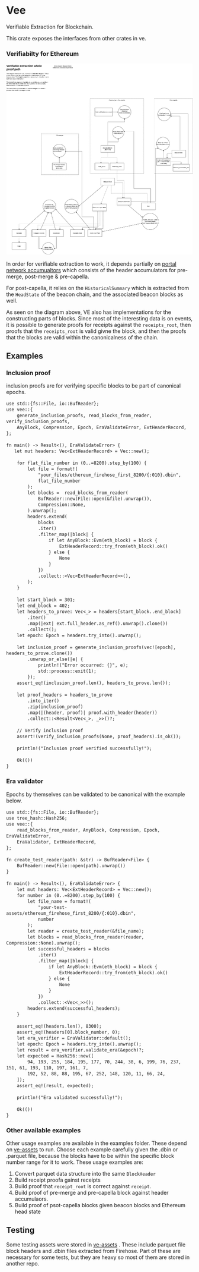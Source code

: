 # Vee

Verifiable Extraction for Blockchain.

This crate exposes the interfaces from other crates in ve.

### Verifiabilty for Ethereum
![Full path of proofs diagram](./assets/diagram.svg)


In order for verifiable extraction to work, it depends partially on [portal network accumualtors](https://github.com/ethereum/portal-accumulators)
which consists of the header accumulators for pre-merge, post-merge & pre-capella.

For post-capella, it relies on the 
`HistoricalSummary` which is extracted from the `HeadState` of the beacon chain, and the associated beacon blocks as well. 

As seen on the diagram above, VE also has implementations for the constructing parts of blocks. Since most of the interesting data is on events, it is possible to generate proofs for receipts against the `receipts_root`, then proofs that the `receipts_root` is valid givne the block, and then the proofs that the blocks are valid within the canonicalness of the chain.


## Examples

### Inclusion proof

inclusion proofs are for verifying specific blocks to be part of canonical epochs. 

```rust,no_run
use std::{fs::File, io::BufReader};
use vee::{
    generate_inclusion_proofs, read_blocks_from_reader, verify_inclusion_proofs, 
    AnyBlock, Compression, Epoch, EraValidateError, ExtHeaderRecord,
};

fn main() -> Result<(), EraValidateError> {
   let mut headers: Vec<ExtHeaderRecord> = Vec::new();

    for flat_file_number in (0..=8200).step_by(100) {
        let file = format!(
            "your_files/ethereum_firehose_first_8200/{:010}.dbin",
            flat_file_number
        );
        let blocks =  read_blocks_from_reader(
            BufReader::new(File::open(&file).unwrap()),
            Compression::None,
        ).unwrap();
        headers.extend(
            blocks
            .iter()
            .filter_map(|block| {
                if let AnyBlock::Evm(eth_block) = block {
                    ExtHeaderRecord::try_from(eth_block).ok()
                } else {
                    None
                }
            })
            .collect::<Vec<ExtHeaderRecord>>(),
        );
    }

    let start_block = 301;
    let end_block = 402;
    let headers_to_prove: Vec<_> = headers[start_block..end_block]
        .iter()
        .map(|ext| ext.full_header.as_ref().unwrap().clone())
        .collect();
    let epoch: Epoch = headers.try_into().unwrap();

    let inclusion_proof = generate_inclusion_proofs(vec![epoch], headers_to_prove.clone())
        .unwrap_or_else(|e| {
            println!("Error occurred: {}", e);
            std::process::exit(1);
        });
    assert_eq!(inclusion_proof.len(), headers_to_prove.len());

    let proof_headers = headers_to_prove
        .into_iter()
        .zip(inclusion_proof)
        .map(|(header, proof)| proof.with_header(header))
        .collect::<Result<Vec<_>, _>>()?;

    // Verify inclusion proof
    assert!(verify_inclusion_proofs(None, proof_headers).is_ok());

    println!("Inclusion proof verified successfully!");

    Ok(())
}    
```

### Era validator

Epochs by themselves can be validated to be canonical
with the example below.

```rust,no_run
use std::{fs::File, io::BufReader};
use tree_hash::Hash256;
use vee::{
    read_blocks_from_reader, AnyBlock, Compression, Epoch, EraValidateError, 
    EraValidator, ExtHeaderRecord,
};

fn create_test_reader(path: &str) -> BufReader<File> {
    BufReader::new(File::open(path).unwrap())
}

fn main() -> Result<(), EraValidateError> {
    let mut headers: Vec<ExtHeaderRecord> = Vec::new();
    for number in (0..=8200).step_by(100) {
        let file_name = format!(
            "your-test-assets/ethereum_firehose_first_8200/{:010}.dbin",
            number
        );
        let reader = create_test_reader(&file_name);
        let blocks = read_blocks_from_reader(reader, Compression::None).unwrap();
        let successful_headers = blocks
            .iter()
            .filter_map(|block| {
                if let AnyBlock::Evm(eth_block) = block {
                    ExtHeaderRecord::try_from(eth_block).ok()
                } else {
                    None
                }
            })
            .collect::<Vec<_>>();
        headers.extend(successful_headers);
    }
    
    assert_eq!(headers.len(), 8300);
    assert_eq!(headers[0].block_number, 0);
    let era_verifier = EraValidator::default();
    let epoch: Epoch = headers.try_into().unwrap();
    let result = era_verifier.validate_era(&epoch)?;
    let expected = Hash256::new([
        94, 193, 255, 184, 195, 177, 70, 244, 38, 6, 199, 76, 237, 151, 61, 193, 110, 197, 161, 7,
        192, 52, 88, 88, 195, 67, 252, 148, 120, 11, 66, 24,
    ]);
    assert_eq!(result, expected);

    println!("Era validated successfully!");

    Ok(())
}
```

### Other available examples

Other usage examples are available in the examples folder. These depend on  [ve-assets](https://github.com/semiotic-ai/ve-assets) to run. Choose each example carefully given the .dbin or .parquet file, because the blocks have to be within the specific block number range for it to work. These usage examples are:

1. Convert parquet data structure into the same `BlockHeader` 
2. Build receipt proofa gainst receipts
3. Build proof that `receipt_root` is correct against `receipt`.
4. Build proof of pre-merge and pre-capella block against header accumulaors.
5. Build proof of psot-capella blocks given beacon blocks and Ethereum head state

## Testing

Some testing assets were stored in [ve-assets](https://github.com/semiotic-ai/ve-assets)
. These include parquet file block headers and .dbin files extracted from Firehose. Part of these are necessary for some tests, but they are heavy so most of them are stored in another repo.

